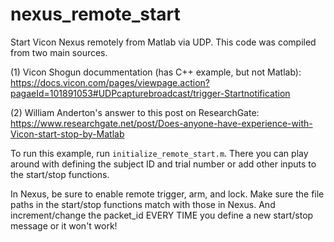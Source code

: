 # nexus_remote_start
Start Vicon Nexus remotely from Matlab via UDP. This code was compiled from two main sources.

(1) Vicon Shogun docummentation (has C++ example, but not Matlab): https://docs.vicon.com/pages/viewpage.action?pagaeId=101891053#UDPcapturebroadcast/trigger-Startnotification

(2) William Anderton's answer to this post on ResearchGate: https://www.researchgate.net/post/Does-anyone-have-experience-with-Vicon-start-stop-by-Matlab

To run this example, run `initialize_remote_start.m`. There you can play around with defining the subject ID and trial number or add other inputs to the start/stop functions.

In Nexus, be sure to enable remote trigger, arm, and lock. Make sure the file paths in the start/stop functions match with those in Nexus. And increment/change the packet_id EVERY TIME you define a new start/stop message or it won't work!

